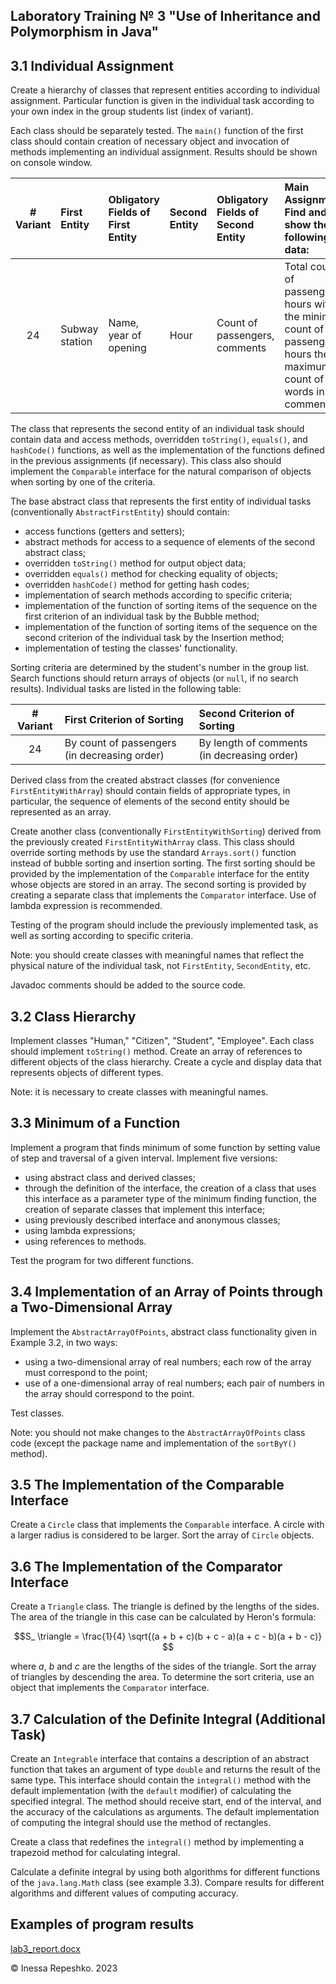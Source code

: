 ## Laboratory Training № 3 "Use of Inheritance and Polymorphism in Java"

## 3.1 Individual Assignment

Create a hierarchy of classes that represent entities according to individual assignment. Particular function is given in the individual task according to your own index in the group students list (index of variant).

Each class should be separately tested. The ```main()``` function of the first class should contain creation of necessary object and invocation of methods implementing an individual assignment. Results should be shown on console window.

| # Variant | First Entity   | Obligatory Fields of First Entity | Second Entity | Obligatory Fields of Second Entity | Main Assignment: Find and show the following data:                                                                  |
| :-------: | :------------- | :-------------------------------- | :------------ | :--------------------------------- | :------------------------------------------------------------------------------------------------------------------ |
| 24        | Subway station | Name, year of opening	           | Hour          | Count of passengers, comments	    | Total count of passengers, hours with the minimum count of passengers, hours the maximum count of words in comments |

The class that represents the second entity of an individual task should contain data and access methods, overridden ```toString()```, ```equals()```, and ```hashCode()``` functions, as well as the implementation of the functions defined in the previous assignments (if necessary). This class also should implement the ```Comparable``` interface for the natural comparison of objects when sorting by one of the criteria.

The base abstract class that represents the first entity of individual tasks (conventionally ```AbstractFirstEntity```) should contain:
* access functions (getters and setters);
* abstract methods for access to a sequence of elements of the second abstract class;
* overridden ```toString()``` method for output object data;
* overridden ```equals()``` method for checking equality of objects;
* overridden ```hashCode()``` method for getting hash codes;
* implementation of search methods according to specific criteria;
* implementation of the function of sorting items of the sequence on the first criterion of an individual task by the Bubble method;
* implementation of the function of sorting items of the sequence on the second criterion of the individual task by the Insertion method;
* implementation of testing the classes' functionality.

Sorting criteria are determined by the student's number in the group list. Search functions should return arrays of objects (or ```null```, if no search results). Individual tasks are listed in the following table:

| # Variant | First Criterion of Sorting                   | Second Criterion of Sorting                 |
| :-------: | :------------------------------------------- | :------------------------------------------ |
| 24        | By count of passengers (in decreasing order) | By length of comments (in decreasing order) |

Derived class from the created abstract classes (for convenience ```FirstEntityWithArray```) should contain fields of appropriate types, in particular, the sequence of elements of the second entity should be represented as an array.

Create another class (conventionally ```FirstEntityWithSorting```) derived from the previously created ```FirstEntityWithArray``` class. This class should override sorting methods by use the standard ```Arrays.sort()``` function instead of bubble sorting and insertion sorting. The first sorting should be provided by the implementation of the ```Comparable``` interface for the entity whose objects are stored in an array. The second sorting is provided by creating a separate class that implements the ```Comparator``` interface. Use of lambda expression is recommended.

Testing of the program should include the previously implemented task, as well as sorting according to specific criteria.

Note: you should create classes with meaningful names that reflect the physical nature of the individual task, not ```FirstEntity```, ```SecondEntity```, etc.

Javadoc comments should be added to the source code.

## 3.2 Class Hierarchy

Implement classes "Human," "Citizen", "Student", "Employee". Each class should implement ```toString()``` method. Create an array of references to different objects of the class hierarchy. Create a cycle and display data that represents objects of different types.

Note: it is necessary to create classes with meaningful names.

## 3.3 Minimum of a Function

Implement a program that finds minimum of some function by setting value of step and traversal of a given interval. Implement five versions:
* using abstract class and derived classes;
* through the definition of the interface, the creation of a class that uses this interface as a parameter type of the minimum finding function, the creation of separate classes that implement this interface;
* using previously described interface and anonymous classes;
* using lambda expressions;
* using references to methods.

Test the program for two different functions.

## 3.4 Implementation of an Array of Points through a Two-Dimensional Array

Implement the ```AbstractArrayOfPoints```, abstract class functionality given in Example 3.2, in two ways:
* using a two-dimensional array of real numbers; each row of the array must correspond to the point;
* use of a one-dimensional array of real numbers; each pair of numbers in the array should correspond to the point.

Test classes.

Note: you should not make changes to the ```AbstractArrayOfPoints``` class code (except the package name and implementation of the ```sortByY()``` method).

## 3.5 The Implementation of the Comparable Interface

Create a ```Circle``` class that implements the ```Comparable``` interface. A circle with a larger radius is considered to be larger. Sort the array of ```Circle``` objects.

## 3.6 The Implementation of the Comparator Interface

Create a ```Triangle``` class. The triangle is defined by the lengths of the sides. The area of the triangle in this case can be calculated by Heron's formula:

```math
S_ \triangle = \frac{1}{4} \sqrt{(a + b + c)(b + c - a)(a + c - b)(a + b - c)} 
```

where $`a`$, $`b`$ and $`c`$ are the lengths of the sides of the triangle. Sort the array of triangles by descending the area. To determine the sort criteria, use an object that implements the ```Comparator``` interface.

## 3.7 Calculation of the Definite Integral (Additional Task)

Create an ```Integrable``` interface that contains a description of an abstract function that takes an argument of type ```double``` and returns the result of the same type. This interface should contain the ```integral()``` method with the default implementation (with the ```default``` modifier) of calculating the specified integral. The method should receive start, end of the interval, and the accuracy of the calculations as arguments. The default implementation of computing the integral should use the method of rectangles.

Create a class that redefines the ```integral()``` method by implementing a trapezoid method for calculating integral.

Calculate a definite integral by using both algorithms for different functions of the ```java.lang.Math``` class (see example 3.3). Compare results for different algorithms and different values of computing accuracy.

## Examples of program results

[lab3_report.docx](https://github.com/InessaRepeshko/java-programming/blob/main/lab3/lab3_report.docx)

© Inessa Repeshko. 2023

